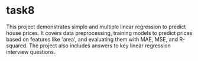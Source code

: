 # task8
This project demonstrates simple and multiple linear regression to predict house prices.  It covers data preprocessing, training models to predict prices based on features like 'area', and evaluating them with MAE, MSE, and R-squared. The project also includes answers to key linear regression interview questions.
